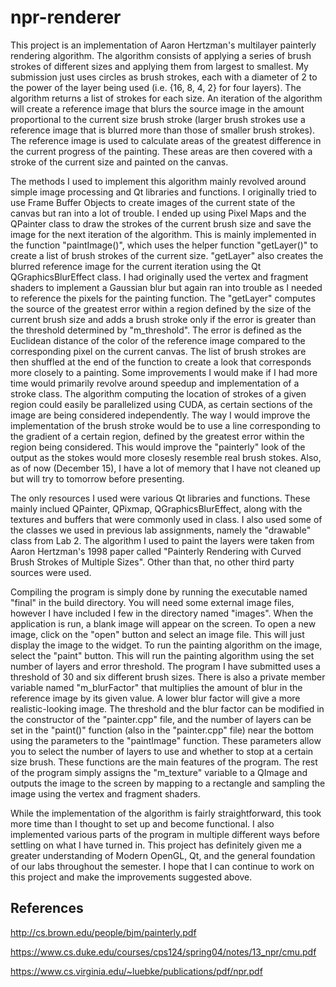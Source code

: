 # npr-renderer

This project is an implementation of Aaron Hertzman's multilayer painterly
rendering algorithm. The algorithm consists of applying a series of brush 
strokes of different sizes and applying them from largest to smallest. My 
submission just uses circles as brush strokes, each with a diameter of 2 to the
power of the layer being used (i.e. {16, 8, 4, 2} for four layers). The 
algorithm returns a list of strokes for each size. An iteration of the 
algorithm will create a reference image that blurs the source image in the 
amount proportional to the current size brush stroke (larger brush strokes use
a reference image that is blurred more than those of smaller brush strokes). 
The reference image is used to calculate areas of the greatest difference in 
the current progress of the painting. These areas are then covered with a stroke
of the current size and painted on the canvas. 

The methods I used to implement this algorithm mainly revolved around simple 
image processing and Qt libraries and functions. I originally tried to use 
Frame Buffer Objects to create images of the current state of the canvas but 
ran into a lot of trouble. I ended up using Pixel Maps and the QPainter class
to draw the strokes of the current brush size and save the image for the next
iteration of the algorithm. This is mainly implemented in the function 
"paintImage()", which uses the helper function "getLayer()" to create a list
of brush strokes of the current size. "getLayer" also creates the blurred 
reference image for the current iteration using the Qt QGraphicsBlurEffect
class. I had originally used the vertex and fragment shaders to implement a 
Gaussian blur but again ran into trouble as I needed to reference the pixels
for the painting function. The "getLayer" computes the source of the greatest 
error within a region defined by the size of the current brush size and adds
a brush stroke only if the error is greater than the threshold determined by 
"m_threshold". The error is defined as the Euclidean distance of the color of
the reference image compared to the corresponding pixel on the current canvas. 
The list of brush strokes are then shuffled at the end of the function to create
a look that corresponds more closely to a painting. Some improvements I would 
make if I had more time would primarily revolve around speedup and 
implementation of a stroke class. The algorithm computing the location of 
strokes of a given region could easily be parallelized using CUDA, as certain 
sections of the image are being considered independently. The way I would 
improve the implementation of the brush stroke would be to use a line 
corresponding to the gradient of a certain region, defined by the greatest 
error within the region being considered. This would improve the "painterly" 
look of the output as the stokes would more closesly resemble real brush stokes.
Also, as of now (December 15), I have a lot of memory that I have not cleaned up
but will try to tomorrow before presenting.

The only resources I used were various Qt libraries and functions. These mainly
inclued QPainter, QPixmap, QGraphicsBlurEffect, along with the textures and 
buffers that were commonly used in class. I also used some of the classes we
used in previous lab assignments, namely the "drawable" class from Lab 2. The 
algorithm I used to paint the layers were taken from Aaron Hertzman's 1998 paper
called "Painterly Rendering with Curved Brush Strokes of Multiple Sizes". Other
than that, no other third party sources were used. 

Compiling the program is simply done by running the executable named "final" in
the build directory. You will need some external image files, however I have
included I few in the directory named "images". When the application is run, 
a blank image will appear on the screen. To open a new image, click on the 
"open" button and select an image file. This will just display the image to the
widget. To run the painting algorithm on the image, select the "paint" button. 
This will run the painting algorithm using the set number of layers and 
error threshold. The program I have submitted uses a threshold of 30 and six 
different brush sizes. There is also a private member variable named 
"m_blurFactor" that multiplies the amount of blur in the reference image by its
given value. A lower blur factor will give a more realistic-looking image. 
The threshold and the blur factor can be modified in the constructor of the 
"painter.cpp" file, and the number of layers can be set in the "paint()" 
function (also in the "painter.cpp" file) near the bottom using the parameters
to the "paintImage" function. These parameters allow you to select the number
of layers to use and whether to stop at a certain size brush. These functions
are the main features of the program. The rest of the program simply
assigns the "m_texture" variable to a QImage and outputs the image to the screen
by mapping to a rectangle and sampling the image using the vertex and fragment
shaders. 

While the implementation of the algorithm is fairly straightforward, this took
more time than I thought to set up and become functional. I also implemented 
various parts of the program in multiple different ways before settling on what
I have turned in. This project has definitely given me a greater understanding
of Modern OpenGL, Qt, and the general foundation of our labs throughout the 
semester. I hope that I can continue to work on this project and make the 
improvements suggested above. 

## References
 
 http://cs.brown.edu/people/bjm/painterly.pdf

 https://www.cs.duke.edu/courses/cps124/spring04/notes/13_npr/cmu.pdf

 https://www.cs.virginia.edu/~luebke/publications/pdf/npr.pdf
 
 

